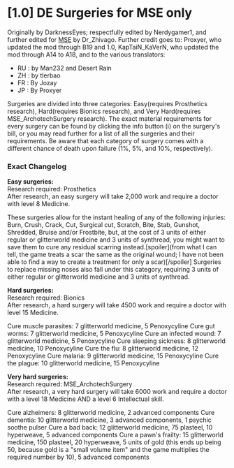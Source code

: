 # [1.0] DE Surgeries for MSE only

Originally by DarknessEyes; respectfully edited by Nerdygamer1, and further edited for [MSE](https://steamcommunity.com/sharedfiles/filedetails/?id=1749027802) by Dr_Zhivago.
Further credit goes to: Proxyer, who updated the mod through B19 and 1.0, KapTaiN_KaVerN, who updated the mod through A14 to A18, and to the various translators:

- RU : by Man232 and Desert Rain
- ZH : by tlerbao
- FR : By Jozay
- JP : By Proxyer

Surgeries are divided into three categories: Easy(requires Prosthetics research), Hard(requires Bionics research), and Very Hard(requires MSE_ArchotechSurgery research). The exact material requirements for every surgery can be found by clicking the info button (i) on the surgery's bill, or you may read further for a list of all the surgeries and their requirements. Be aware that each category of surgery comes with a different chance of death upon failure (1%, 5%, and 10%, respectively).

### Exact Changelog

__Easy surgeries:__  
Research required: Prosthetics  
After research, an easy surgery will take 2,000 work and require a doctor with level 8 Medicine.  

These surgeries allow for the instant healing of any of the following injuries: Burn, Crush, Crack, Cut, Surgical cut, Scratch, Bite, Stab, Gunshot, Shredded, Bruise and/or Frostbite, but, at the cost of 3 units of either regular or glitterworld medicine and 3 units of synthread, you might want to save them to cure any residual scarring instead.[spoiler](from what I can tell, the game treats a scar the same as the original wound; I have not been able to find a way to create a treatment for only a scar)[/spoiler] Surgeries to replace missing noses also fall under this category, requiring 3 units of either regular or glitterworld medicine and 3 units of synthread.

__Hard surgeries:__  
Research required: Bionics  
After research, a hard surgery will take 4500 work and require a doctor with level 15 Medicine.  

Cure muscle parasites: 7 glitterworld medicine, 5 Penoxycyline
Cure gut worms: 7 glitterworld medicine, 5 Penoxycyline
Cure an infected wound: 7 glitterworld medicine, 5 Penoxycyline
Cure sleeping sickness: 8 glitterworld medicine, 10 Penoxycyline
Cure the flu: 8 glitterworld medicine, 12 Penoxycyline
Cure malaria: 9 glitterworld medicine, 15 Penoxycyline
Cure the plague: 10 glitterworld medicine, 15 Penoxycyline

__Very hard surgeries:__  
Research required: MSE_ArchotechSurgery  
After research, a very hard surgery will take 6000 work and require a doctor with a level 18 Medicine AND a level 6 Intellectual skill.  

Cure alzheimers: 8 glitterworld medicine, 2 advanced components
Cure dementia: 10 glitterworld medicine, 3 advanced components, 1 psychic soothe pulser
Cure a bad back: 12 glitterworld medicine, 75 plasteel, 10 hyperweave, 5 advanced components
Cure a pawn's frailty: 15 glitterworld medicine, 150 plasteel, 20 hyperweave, 5 units of gold (this ends up being 50, because gold is a "small volume item" and the game multiplies the required number by 10), 5 advanced components

